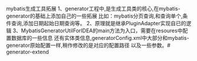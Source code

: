 mybatis生成工具拓展
1、generator工程中,是生成工具类的核心,在mybatis-generator的基础上添加自己的一些拓展
比如：mybatis分页查询,和查询单个,条件查询,添加日期起始日期查询等。
2、原理就是继承PluginAdapter实现自已的逻辑
3、MybatisGeneratorUtilForIDEA的main方法为入口，需要在resoures中配置数据库的一些信息
还有实体类信息,generatorConfig.xml中大部分和mybatis-generator原始配置一样,稍作修改的是对应的配置路径
以及一些参数。# generator-extend

